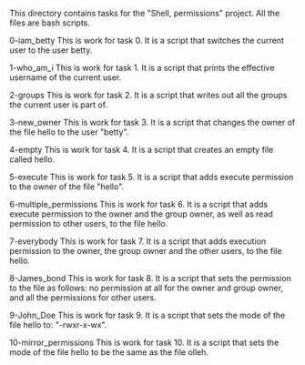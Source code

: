 This directory contains tasks for the "Shell, permissions" project. All the files are bash scripts.

0-iam_betty
This is work for task 0. It is a script that switches the current user to the user betty.

1-who_am_i
This is work for task 1. It is a script that prints the effective username of the current user.

2-groups
This is work for task 2. It is a script that writes out all the groups the current user is part of.

3-new_owner
This is work for task 3. It is a script that changes the owner of the file hello to the user "betty".

4-empty
This is work for task 4. It is a script that creates an empty file called hello.

5-execute
This is work for task 5. It is a script that adds execute permission to the owner of the file "hello".

6-multiple_permissions
This is work for task 6. It is a script that adds execute permission to the owner and the group owner, as well as read permission to other users, to the file hello.

7-everybody
This is work for task 7. It is a script that adds execution permission to the owner, the group owner and the other users, to the file hello.

8-James_bond
This is work for task 8. It is a script that sets the permission to the file as follows: no permission at all for the owner and group owner, and all the permissions for other users.

9-John_Doe
This is work for task 9. It is a script that sets the mode of the file hello to: "-rwxr-x-wx".

10-mirror_permissions
This is work for task 10. It is a script that sets the mode of the file hello to be the same as the file olleh.
